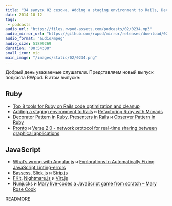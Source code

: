 ```yaml
---
title: "34 выпуск 02 сезона. Adding a staging environment to Rails, Decorator Pattern in Ruby, Pronto, Basscss, FKit, Nunjucks и прочее"
date: 2014-10-12
tags:
 - podcasts
audio_url: "https://files.rwpod-assets.com/podcasts/02/0234.mp3"
audio_mirror_url: "https://github.com/rwpod/mirror/releases/download/02.34/0234.mp3"
audio_format: "audio/mpeg"
audio_size: 51899269
duration: "00:54:00"
small_icon: mic
main_image: "/images/static/02/0234.png"
---
```


Добрый день уважаемые слушатели. Представляем новый выпуск подкаста RWpod. В этом выпуске:

## Ruby

 - [Top 8 tools for Ruby on Rails code optimization and cleanup](https://www.infinum.co/the-capsized-eight/articles/top-8-tools-for-ruby-on-rails-code-optimization-and-cleanup)
 - [Adding a staging environment to Rails](http://emaxime.com/2014/adding-a-staging-environment-to-rails.html) и [Refactoring Ruby with Monads](http://codon.com/refactoring-ruby-with-monads)
 - [Decorator Pattern in Ruby](http://nithinbekal.com/posts/ruby-decorators/), [Presenters in Rails](http://nithinbekal.com/posts/rails-presenters/) и [Observer Pattern in Ruby](https://medium.com/@mitchocail/observer-pattern-in-ruby-e80ac3c1dac7)
 - [Pronto](https://github.com/mmozuras/pronto) и [Verse 2.0 - network protocol for real-time sharing between graphical applications](http://verse.github.io/)

## JavaScript

 - [What’s wrong with Angular.js](https://medium.com/este-js-framework/whats-wrong-with-angular-js-97b0a787f903) и [Explorations In Automatically Fixing JavaScript Linting-errors](http://addyosmani.com/blog/fixmyjs/)
 - [Basscss](http://www.basscss.com/), [Slick.js](http://kenwheeler.github.io/slick/) и [Strip.js](http://www.stripjs.com/)
 - [FKit](http://nullobject.github.io/fkit/), [Nightmare.js](http://www.nightmarejs.org/) и [Virt.js](http://virtjs.com/)
 - [Nunjucks](http://mozilla.github.io/nunjucks/) и [Mary live-codes a JavaScript game from scratch – Mary Rose Cook](http://vimeo.com/105955605)


READMORE


